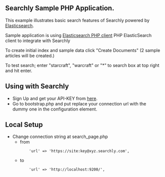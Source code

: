 ## Searchly Sample PHP Application.

This example illustrates basic search features of Searchly powered by [Elasticsearch](http://www.elasticsearch.org).

Sample application is using [Elasticsearch PHP client](hhttp://www.elasticsearch.org/guide/en/elasticsearch/client/php-api/current) PHP ElasticSearch client to integrate with Searchly

To create initial index and sample data click "Create Documents" (2 sample articles will be created.)

To test search; enter "starcraft", "warcraft" or "*" to search box at top right and hit enter.

## Using with Searchly

* Sign Up and get your API-KEY from [here](https://dashboard.searchly.com).
* Go to bootstrap.php and put replace your connection url with the dummy one in the configuration element.


## Local Setup

* Change connection string at search_page.php
    * from
        ```
            'url' => 'https://site:key@xyz.searchly.com',
        ```
    * to
        ```
            'url' => 'http://localhost:9200/',
        ```